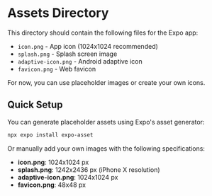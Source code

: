 # Assets Directory

This directory should contain the following files for the Expo app:

- `icon.png` - App icon (1024x1024 recommended)
- `splash.png` - Splash screen image
- `adaptive-icon.png` - Android adaptive icon
- `favicon.png` - Web favicon

For now, you can use placeholder images or create your own icons.

## Quick Setup

You can generate placeholder assets using Expo's asset generator:

```bash
npx expo install expo-asset
```

Or manually add your own images with the following specifications:

- **icon.png**: 1024x1024 px
- **splash.png**: 1242x2436 px (iPhone X resolution)
- **adaptive-icon.png**: 1024x1024 px
- **favicon.png**: 48x48 px 